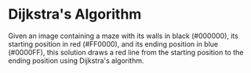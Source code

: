# Dijkstra's Algorithm
Given an image containing a maze with its walls in black (#000000), its starting position in red (#FF0000), and its ending position in blue (#0000FF), this solution draws a red line from the starting position to the ending position using Dijkstra's algorithm.